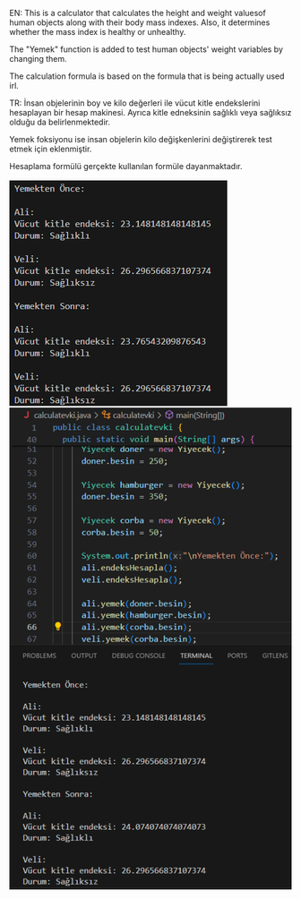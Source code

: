 EN:
This is a calculator that calculates the height and weight values ​​of human objects along with their body mass indexes. Also, it determines whether the mass index is healthy or unhealthy.

The "Yemek" function is added to test human objects' weight variables by changing them.

The calculation formula is based on the formula that is being actually used irl.

TR:
İnsan objelerinin boy ve kilo değerleri ile vücut kitle endekslerini hesaplayan bir hesap makinesi. Ayrıca kitle edneksinin sağlıklı veya sağlıksız olduğu da belirlenmektedir.

Yemek foksiyonu ise insan objelerin kilo değişkenlerini değiştirerek test etmek için eklenmiştir.

Hesaplama formülü gerçekte kullanılan formüle dayanmaktadır.\
\
![](screenshots/ss1.png)\
![](screenshots/ss2.png)
